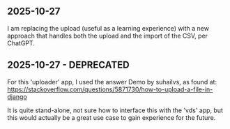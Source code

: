 ## 2025-10-27
I am replacing the upload (useful as a learning experience) with a new approach
that handles both the upload and the import of the CSV, per ChatGPT.


## 2025-10-27 - DEPRECATED
For this 'uploader' app, I used the answer Demo by suhailvs, as found at:
https://stackoverflow.com/questions/5871730/how-to-upload-a-file-in-django

It is quite stand-alone, not sure how to interface this with the 'vds' app, but this would actually be a great use case to gain experience for the future.